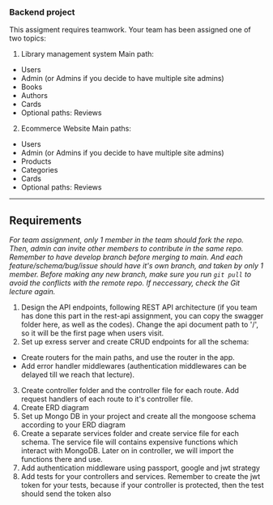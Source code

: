 ### Backend project
This assigment requires teamwork. Your team has been assigned one of two topics: 
1. Library management system
Main path:
- Users
- Admin (or Admins if you decide to have multiple site admins)
- Books
- Authors
- Cards
- Optional paths: Reviews
2. Ecommerce Website
Main paths:
- Users
- Admin (or Admins if you decide to have multiple site admins)
- Products
- Categories
- Cards
- Optional paths: Reviews
---
## Requirements
*For team assignment, only 1 member in the team should fork the repo. Then, admin can invite other members to contribute in the same repo. Remember to have develop branch before merging to main. And each feature/schema/bug/issue should have it's own branch, and taken by only 1 member. Before making any new branch, make sure you run `git pull` to avoid the conflicts with the remote repo. If neccessary, check the Git lecture again.*
1. Design the API endpoints, following REST API architecture (if you team has done this part in the rest-api assignment, you can copy the swagger folder here, as well as the codes). Change the  api document path to '/', so it will be the first page when users visit.
2. Set up exress server and create CRUD endpoints for all the schema:
- Create routers for the main paths, and use the router in the app.
- Add error handler middlewares (authentication middlewares can be delayed till we reach that lecture).
3. Create controller folder and the controller file for each route. Add request handlers of each route to it's controller file.
4. Create ERD diagram
5. Set up Mongo DB in your project and create all the mongoose schema according to your ERD diagram
6. Create a separate services folder and create service file for each schema. The service file will contains expensive functions which interact with MongoDB. Later on in controller, we will import the functions there and use.
7. Add authentication middleware using passport, google and jwt strategy
8. Add tests for your controllers and services. Remember to create the jwt token for your tests, because if your controller is protected, then the test should send the token also